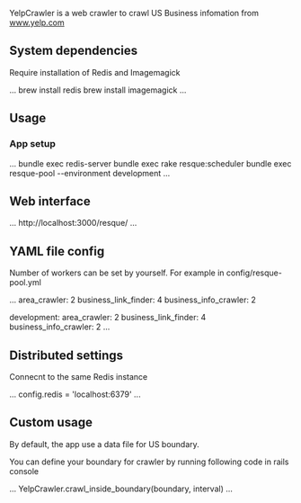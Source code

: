 YelpCrawler is a web crawler to crawl US Business infomation from www.yelp.com

## System dependencies
Require installation of Redis and Imagemagick

...
brew install redis
brew install imagemagick
...

## Usage

### App setup

...
bundle exec redis-server
bundle exec rake resque:scheduler
bundle exec resque-pool --environment development
...

## Web interface

...
http://localhost:3000/resque/
...


## YAML file config

Number of workers can be set by yourself.
For example in config/resque-pool.yml

...
area_crawler: 2
business_link_finder: 4
business_info_crawler: 2

development:
  area_crawler: 2
  business_link_finder: 4
  business_info_crawler: 2
...


## Distributed settings

Connecnt to the same Redis instance

...
config.redis = 'localhost:6379'
...

## Custom usage
By default, the app use a data file for US boundary.

You can define your boundary for crawler by running following code in rails console

...
YelpCrawler.crawl_inside_boundary(boundary, interval)
...